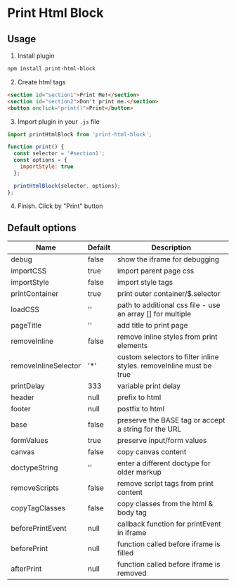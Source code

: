 # Print Html Block

## Usage

1. Install plugin

```bash
npm install print-html-block
```

2. Create html tags

```html
<section id="section1">Print Me!</section>
<section id="section2">Don't print me.</section>
<button onclick="print()">Print</button>
```

3. Import plugin in your `.js` file  

```js
import printHtmlBlock from 'print-html-block';

function print() {
  const selector = '#section1';
  const options = {
    importStyle: true
  };

  printHtmlBlock(selector, options);
};
```

4. Finish. Click by "Print" button

##  Default options

| Name | Defailt | Description |
|-------------|-------------|-------------|
| debug | false | show the iframe for debugging |
| importCSS | true | import parent page css |
| importStyle | false | import style tags |
| printContainer | true | print outer container/$.selector |
| loadCSS | '' | path to additional css file - use an array [] for multiple |
| pageTitle | '' | add title to print page |
| removeInline | false | remove inline styles from print elements |
| removeInlineSelector | '*' | custom selectors to filter inline styles. removeInline must be true |
| printDelay | 333 | variable print delay |
| header | null | prefix to html |
| footer | null | postfix to html |
| base | false | preserve the BASE tag or accept a string for the URL |
| formValues | true | preserve input/form values |
| canvas | false | copy canvas content |
| doctypeString | '<!DOCTYPE html>' | enter a different doctype for older markup |
| removeScripts | false | remove script tags from print content |
| copyTagClasses | false | copy classes from the html & body tag |
| beforePrintEvent | null | callback function for printEvent in iframe |
| beforePrint | null | function called before iframe is filled |
| afterPrint | null | function called before iframe is removed |
